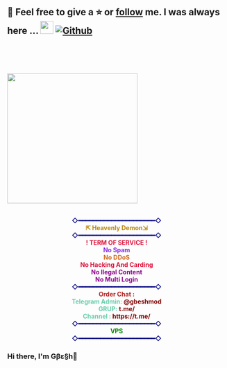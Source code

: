 


## 📝 Feel free to give a ⭐ or [follow](https://github.com/GbeshMod) me. I was always here ... <img src="https://media.giphy.com/media/WUlplcMpOCEmTGBtBW/giphy.gif" width="30">  [![Github](https://img.shields.io/github/followers/GbeshMod?label=Follow%20Me&style=social)](https://github.com/GbeshMod)
<br>
<br>
</br>

<br>
<img src=https://media.giphy.com/media/3oEjHWpiVIOGXT5l9m/giphy.gif width="300">
</br>
<br><b><p style="text-align:center";><font color='#000080'>◇━━━━━━━━━━━━━━━━━━━━━◇</font><br>
<b><font color='#B8860B'>⇱ Heavenly Demon⇲</font><br> 
<b><font color='#000080'>◇━━━━━━━━━━━━━━━━━━━━━◇</font><br>
<b><font color='#DC143C'>! TERM OF SERVICE !</font><br> 
<b><font color='#8A2BE2'>No Spam</font><br> 
<b><font color='#D2691E'>No DDoS</font><br> 
<b><font color='#DC143C'>No Hacking And Carding</font><br>
<b><font color='#8B008B'>No Ilegal Content</font><br>
<b><font color='#8B008B'>No Multi Login</font><br>
<b><font color='#000080'>◇━━━━━━━━━━━━━━━━━━━━━◇</font><br>
<b><font color='#B22222'>Order Chat :</font><br>
<b><font color='#66CDAA'>Telegram Admin:</font> <font color='#800000'>@gbeshmod</font><br>
<b><font color='#66CDAA'>GRUP:</font> <font color='#800000'>t.me/</font><br>
<b><font color='#66CDAA'>Channel :</font> <font color='#800000'>https://t.me/</font><br>
  <b><font color='#000080'>◇━━━━━━━━━━━━━━━━━━━━━◇</font><br>
    <b><font color='green'>VPS</font></br>
    <b><font color='#000080'>◇━━━━━━━━━━━━━━━━━━━━━◇</font><br> 


### Hi there, I'm Gβε§h👋
